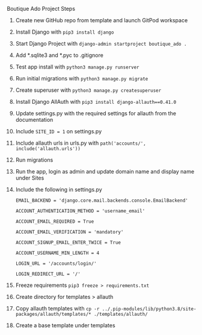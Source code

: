 Boutique Ado Project Steps
1. Create new GitHub repo from template and launch GitPod workspace
2. Install Django with `pip3 install django`
3. Start Django Project with `django-admin startproject boutique_ado .`
4. Add *.sqlite3 and *.pyc to .gitignore
5. Test app install with `python3 manage.py runserver`
6. Run initial migrations with `python3 manage.py migrate`
7. Create superuser with `python3 manage.py createsuperuser`
8. Install Django AllAuth with `pip3 install django-allauth==0.41.0`
9. Update settings.py with the required settings for allauth from the documentation
10. Include `SITE_ID = 1` on settings.py
11. Include allauth urls in urls.py with `path('accounts/', include('allauth.urls'))`
12. Run migrations
13. Run the app, login as admin and update domain name and display name under Sites
14. Include the following in settings.py

    `EMAIL_BACKEND = 'django.core.mail.backends.console.EmailBackend'`

    `ACCOUNT_AUTHENTICATION_METHOD = 'username_email'`

    `ACCOUNT_EMAIL_REQUIRED = True`

    `ACCOUNT_EMAIL_VERIFICATION = 'mandatory'`

    `ACCOUNT_SIGNUP_EMAIL_ENTER_TWICE = True`

    `ACCOUNT_USERNAME_MIN_LENGTH = 4`

    `LOGIN_URL = '/accounts/login/'`

    `LOGIN_REDIRECT_URL = '/'`

15. Freeze requirements `pip3 freeze > requirements.txt`
16. Create directory for templates > allauth
17. Copy allauth templates with `cp -r ../.pip-modules/lib/python3.8/site-packages/allauth/templates/* ./templates/allauth/`
18. Create a base template under templates
